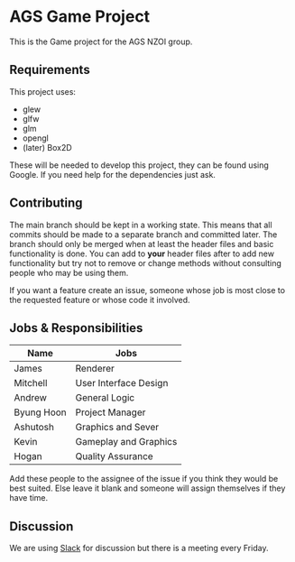 # AGS Game Project
This is the Game project for the AGS NZOI group.

## Requirements

This project uses:
* glew
* glfw
* glm
* opengl
* (later) Box2D

These will be needed to develop this project, they can be found using Google.
If you need help for the dependencies just ask.

## Contributing

The main branch should be kept in a working state. This means that all commits should be made to a separate branch
and committed later. The branch should only be merged when at least the header files and basic functionality is done.
You can add to **your** header files after to add new functionality but try not to remove or change methods without consulting
people who may be using them.

If you want a feature create an issue, someone whose job is most close to the requested feature or whose code it involved.

## Jobs & Responsibilities

Name | Jobs
-----|------
James | Renderer
Mitchell | User Interface Design
Andrew | General Logic
Byung Hoon | Project Manager
Ashutosh | Graphics and Sever
Kevin | Gameplay and Graphics
Hogan | Quality Assurance

Add these people to the assignee of the issue if you think they would be best suited. Else leave it blank and someone will
assign themselves if they have time.

## Discussion

We are using [Slack](https://agsprogramming.slack.com) for discussion but there is a meeting every Friday.
